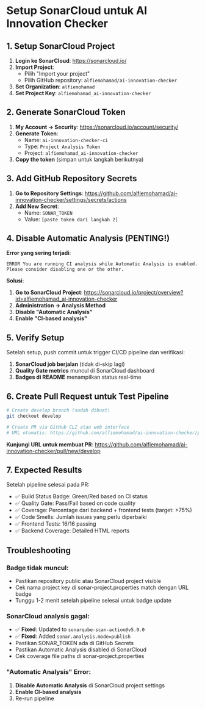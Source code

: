 # Setup SonarCloud untuk AI Innovation Checker

## 1. Setup SonarCloud Project

1. **Login ke SonarCloud**: https://sonarcloud.io/
2. **Import Project**: 
   - Pilih "Import your project" 
   - Pilih GitHub repository: `alfiemohamad/ai-innovation-checker`
3. **Set Organization**: `alfiemohamad`
4. **Set Project Key**: `alfiemohamad_ai-innovation-checker`

## 2. Generate SonarCloud Token

1. **My Account → Security**: https://sonarcloud.io/account/security/
2. **Generate Token**:
   - Name: `ai-innovation-checker-ci`
   - Type: `Project Analysis Token`
   - Project: `alfiemohamad_ai-innovation-checker`
3. **Copy the token** (simpan untuk langkah berikutnya)

## 3. Add GitHub Repository Secrets

1. **Go to Repository Settings**: https://github.com/alfiemohamad/ai-innovation-checker/settings/secrets/actions
2. **Add New Secret**:
   - Name: `SONAR_TOKEN`
   - Value: `[paste token dari langkah 2]`

## 4. Disable Automatic Analysis (PENTING!)

**Error yang sering terjadi**:
```
ERROR You are running CI analysis while Automatic Analysis is enabled. 
Please consider disabling one or the other.
```

**Solusi**:
1. **Go to SonarCloud Project**: https://sonarcloud.io/project/overview?id=alfiemohamad_ai-innovation-checker
2. **Administration → Analysis Method**
3. **Disable "Automatic Analysis"**
4. **Enable "CI-based analysis"** 

## 5. Verify Setup

Setelah setup, push commit untuk trigger CI/CD pipeline dan verifikasi:

1. **SonarCloud job berjalan** (tidak di-skip lagi)
2. **Quality Gate metrics** muncul di SonarCloud dashboard
3. **Badges di README** menampilkan status real-time

## 6. Create Pull Request untuk Test Pipeline

```bash
# Create develop branch (sudah dibuat)
git checkout develop

# Create PR via GitHub CLI atau web interface
# URL otomatis: https://github.com/alfiemohamad/ai-innovation-checker/pull/new/develop
```

**Kunjungi URL untuk membuat PR**: https://github.com/alfiemohamad/ai-innovation-checker/pull/new/develop

## 7. Expected Results

Setelah pipeline selesai pada PR:
- ✅ Build Status Badge: Green/Red based on CI status
- ✅ Quality Gate: Pass/Fail based on code quality
- ✅ Coverage: Percentage dari backend + frontend tests (target: >75%)
- ✅ Code Smells: Jumlah issues yang perlu diperbaiki
- ✅ Frontend Tests: 16/16 passing
- ✅ Backend Coverage: Detailed HTML reports

## Troubleshooting

### Badge tidak muncul:
- Pastikan repository public atau SonarCloud project visible
- Cek nama project key di sonar-project.properties match dengan URL badge
- Tunggu 1-2 menit setelah pipeline selesai untuk badge update

### SonarCloud analysis gagal:
- ✅ **Fixed**: Updated to `sonarqube-scan-action@v5.0.0`
- ✅ **Fixed**: Added `sonar.analysis.mode=publish`
- Pastikan SONAR_TOKEN ada di GitHub Secrets
- Pastikan Automatic Analysis disabled di SonarCloud
- Cek coverage file paths di sonar-project.properties

### "Automatic Analysis" Error:
1. **Disable Automatic Analysis** di SonarCloud project settings
2. **Enable CI-based analysis** 
3. Re-run pipeline
